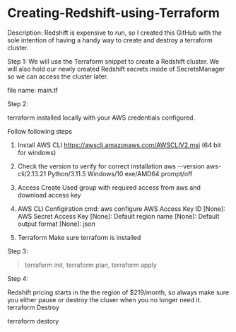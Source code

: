 # Creating-Redshift-using-Terraform
Description:
Redshift is expensive to run, so I created this GitHub with the sole intention of having a handy way to create and destroy a terraform cluster.

Step 1:
We will use the Terraform snippet to create a Redshift cluster. We will also hold our newly created Redshift secrets inside of SecretsManager so we can access the cluster later.

file name: main.tf

Step 2:

terraform installed locally with your AWS credentials configured.

Follow following steps

1) Install AWS CLI
 https://awscli.amazonaws.com/AWSCLIV2.msi (64 bit for windows)

2) Check the version to verify for correct installation
aws --version
aws-cli/2.13.21 Python/3.11.5 Windows/10 exe/AMD64 prompt/off

3) Access
   Create Used group with required access from aws and download access key
   
4) AWS CLI Configiration
cmd: aws configure
AWS Access Key ID [None]: 
AWS Secret Access Key [None]: 
Default region name [None]: 
Default output format [None]: json

5) Terraform 
Make sure terraform is installed

Step 3:

> terraform init,
> terraform plan,
> terraform apply


Step 4:

Redshift pricing starts in the the region of $219/month, so always make sure you either pause or destroy the cluser when you no longer need it.
terraform Destroy

terraform destory


